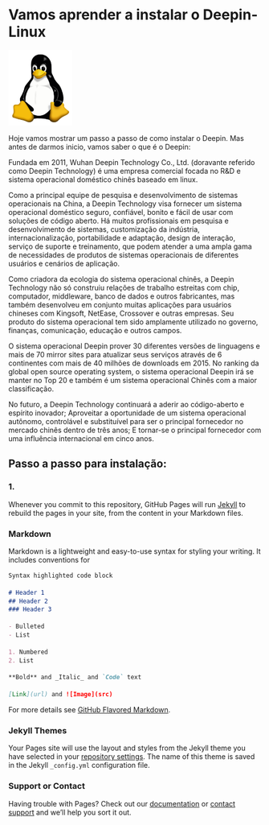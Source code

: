 # Vamos aprender a instalar o Deepin-Linux

   <img Height="150px"	 src="Tux.png"/>
 
  Hoje vamos mostrar um passo a passo de como instalar o Deepin. Mas antes de darmos inicio, vamos saber o que é o Deepin:
  
  Fundada em 2011, Wuhan Deepin Technology Co., Ltd. (doravante referido como Deepin Technology) é uma empresa comercial focada no R&D e sistema operacional doméstico chinês baseado em linux.

Como a principal equipe de pesquisa e desenvolvimento de sistemas operacionais na China, a Deepin Technology visa fornecer um sistema operacional doméstico seguro, confiável, bonito e fácil de usar com soluções de código aberto. Há muitos profissionais em pesquisa e desenvolvimento de sistemas, customização da indústria, internacionalização, portabilidade e adaptação, design de interação, serviço de suporte e treinamento, que podem atender a uma ampla gama de necessidades de produtos de sistemas operacionais de diferentes usuários e cenários de aplicação.

Como criadora da ecologia do sistema operacional chinês, a Deepin Technology não só construiu relações de trabalho estreitas com chip, computador, middleware, banco de dados e outros fabricantes, mas também desenvolveu em conjunto muitas aplicações para usuários chineses com Kingsoft, NetEase, Crossover e outras empresas. Seu produto do sistema operacional tem sido amplamente utilizado no governo, finanças, comunicação, educação e outros campos.

O sistema operacional Deepin prover 30 diferentes versões de linguagens e mais de 70 mirror sites para atualizar seus serviços através de 6 continentes com mais de 40 milhões de downloads em 2015. No ranking da global open source operating system, o sistema operacional Deepin irá se manter no Top 20 e também é um sistema operacional Chinês com a maior classificação.

No futuro, a Deepin Technology continuará a aderir ao código-aberto e espírito inovador; Aproveitar a oportunidade de um sistema operacional autônomo, controlável e substituível para ser o principal fornecedor no mercado chinês dentro de três anos; E tornar-se o principal fornecedor com uma influência internacional em cinco anos. 

## Passo a passo para instalação:

### 1.


Whenever you commit to this repository, GitHub Pages will run [Jekyll](https://jekyllrb.com/) to rebuild the pages in your site, from the content in your Markdown files.

### Markdown

Markdown is a lightweight and easy-to-use syntax for styling your writing. It includes conventions for

```markdown
Syntax highlighted code block

# Header 1
## Header 2
### Header 3

- Bulleted
- List

1. Numbered
2. List

**Bold** and _Italic_ and `Code` text

[Link](url) and ![Image](src)
```

For more details see [GitHub Flavored Markdown](https://guides.github.com/features/mastering-markdown/).

### Jekyll Themes

Your Pages site will use the layout and styles from the Jekyll theme you have selected in your [repository settings](https://github.com/HugoAlmeidaVale/Instala-oDeepin/settings). The name of this theme is saved in the Jekyll `_config.yml` configuration file.

### Support or Contact

Having trouble with Pages? Check out our [documentation](https://help.github.com/categories/github-pages-basics/) or [contact support](https://github.com/contact) and we’ll help you sort it out.
